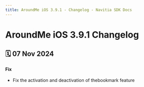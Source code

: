 ```yaml
---
title: AroundMe iOS 3.9.1 - Changelog - Navitia SDK Docs
---
```


# AroundMe iOS 3.9.1 Changelog

<h2>🗓 07 Nov 2024</h2>

#### Fix
- Fix the activation and deactivation of thebookmark feature